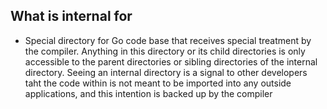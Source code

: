 ## What is internal for
- Special directory for Go code base that receives special treatment by the compiler. Anything in this directory or its child directories is only accessible to the parent directories or sibling directories of the internal directory. Seeing an internal directory is a signal to other developers taht the code within is not meant to be imported into any outside applications, and this intention is backed up by the compiler
